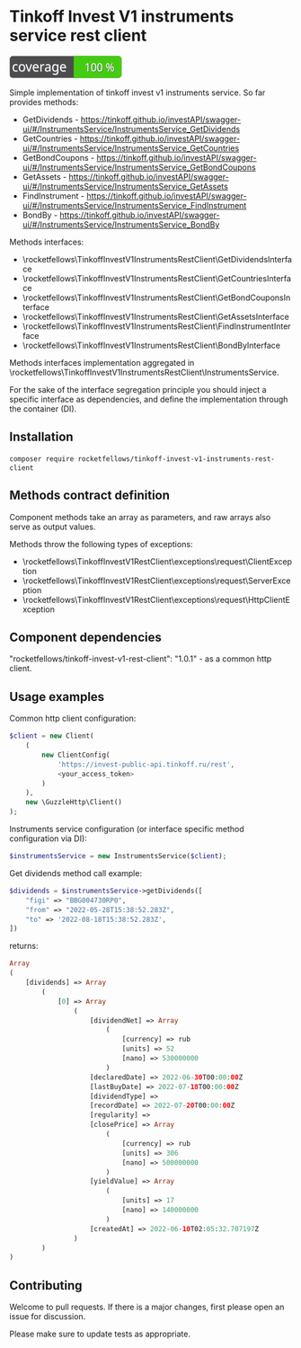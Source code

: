 # Tinkoff Invest V1 instruments service rest client

![Code Coverage Badge](./badge.svg)

Simple implementation of tinkoff invest v1 instruments service.
So far provides methods:
- GetDividends - https://tinkoff.github.io/investAPI/swagger-ui/#/InstrumentsService/InstrumentsService_GetDividends
- GetCountries - https://tinkoff.github.io/investAPI/swagger-ui/#/InstrumentsService/InstrumentsService_GetCountries
- GetBondCoupons - https://tinkoff.github.io/investAPI/swagger-ui/#/InstrumentsService/InstrumentsService_GetBondCoupons
- GetAssets - https://tinkoff.github.io/investAPI/swagger-ui/#/InstrumentsService/InstrumentsService_GetAssets
- FindInstrument - https://tinkoff.github.io/investAPI/swagger-ui/#/InstrumentsService/InstrumentsService_FindInstrument
- BondBy - https://tinkoff.github.io/investAPI/swagger-ui/#/InstrumentsService/InstrumentsService_BondBy

Methods interfaces:
- \rocketfellows\TinkoffInvestV1InstrumentsRestClient\GetDividendsInterface
- \rocketfellows\TinkoffInvestV1InstrumentsRestClient\GetCountriesInterface
- \rocketfellows\TinkoffInvestV1InstrumentsRestClient\GetBondCouponsInterface
- \rocketfellows\TinkoffInvestV1InstrumentsRestClient\GetAssetsInterface
- \rocketfellows\TinkoffInvestV1InstrumentsRestClient\FindInstrumentInterface
- \rocketfellows\TinkoffInvestV1InstrumentsRestClient\BondByInterface

Methods interfaces implementation aggregated in \rocketfellows\TinkoffInvestV1InstrumentsRestClient\InstrumentsService.

For the sake of the interface segregation principle you should inject a specific interface as dependencies, and define the implementation through the container (DI).

## Installation
```shell
composer require rocketfellows/tinkoff-invest-v1-instruments-rest-client
```

## Methods contract definition

Component methods take an array as parameters, and raw arrays also serve as output values.

Methods throw the following types of exceptions:
- \rocketfellows\TinkoffInvestV1RestClient\exceptions\request\ClientException
- \rocketfellows\TinkoffInvestV1RestClient\exceptions\request\ServerException
- \rocketfellows\TinkoffInvestV1RestClient\exceptions\request\HttpClientException

## Component dependencies

"rocketfellows/tinkoff-invest-v1-rest-client": "1.0.1" - as a common http client.

## Usage examples

Common http client configuration:

```php
$client = new Client(
    (
        new ClientConfig(
            'https://invest-public-api.tinkoff.ru/rest',
            <your_access_token>
        )
    ),
    new \GuzzleHttp\Client()
);
```

Instruments service configuration (or interface specific method configuration via DI):

```php
$instrumentsService = new InstrumentsService($client);
```

Get dividends method call example:

```php
$dividends = $instrumentsService->getDividends([
    "figi" => "BBG004730RP0",
    "from" => "2022-05-28T15:38:52.283Z",
    "to" => '2022-08-18T15:38:52.283Z',
])
```

returns:

```php
Array
(
    [dividends] => Array
        (
            [0] => Array
                (
                    [dividendNet] => Array
                        (
                            [currency] => rub
                            [units] => 52
                            [nano] => 530000000
                        )
                    [declaredDate] => 2022-06-30T00:00:00Z
                    [lastBuyDate] => 2022-07-18T00:00:00Z
                    [dividendType] => 
                    [recordDate] => 2022-07-20T00:00:00Z
                    [regularity] => 
                    [closePrice] => Array
                        (
                            [currency] => rub
                            [units] => 306
                            [nano] => 500000000
                        )
                    [yieldValue] => Array
                        (
                            [units] => 17
                            [nano] => 140000000
                        )
                    [createdAt] => 2022-06-10T02:05:32.707197Z
                )
        )
)
```

## Contributing

Welcome to pull requests. If there is a major changes, first please open an issue for discussion.

Please make sure to update tests as appropriate.
